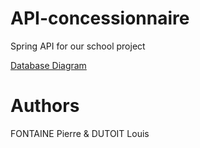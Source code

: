 # API-concessionnaire
Spring API for our school project

[Database Diagram](https://dbdiagram.io/d/5fa6ab973a78976d7b7aeaed)

# Authors
FONTAINE Pierre & DUTOIT Louis
